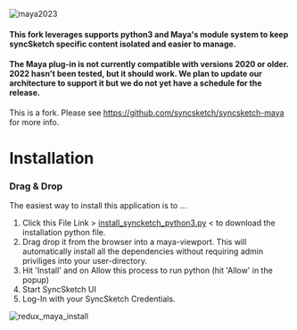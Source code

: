 ![maya2023](https://img.shields.io/badge/Maya2023-tested-brightgreen.svg)

#### This fork leverages supports python3 and Maya's module system to keep syncSketch specific content isolated and easier to manage.

#### The Maya plug-in is not currently compatible with versions 2020 or older.  2022 hasn't been tested, but it should work. We plan to update our architecture to support it but we do not yet have a schedule for the release. 

This is a fork. Please see https://github.com/syncsketch/syncsketch-maya for more info.


# Installation

### Drag & Drop

The easiest way to install this application is to ...
1. Click this File Link > [install_syncketch_python3.py](https://github.com/Nathanieljla/syncsketch-maya/releases/download/v1.3.1-alpha/install_syncsketch_python3.py#install) < to download the installation python file.
2. Drag drop it from the browser into a maya-viewport. 
This will automatically install all the dependencies without requiring admin priviliges into your user-directory.
3. Hit 'Install' and on Allow this process to run python (hit 'Allow' in the popup)
4. Start SyncSketch UI
5. Log-In with your SyncSketch Credentials.

![redux_maya_install](https://user-images.githubusercontent.com/10859650/72236028-0bec0e80-358a-11ea-92da-9fdc698e50e7.gif)

